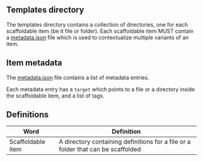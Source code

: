
## Templates directory

The templates directory contains a collection of directories, one for each scaffoldable item (be it file or folder). Each
scaffoldable item MUST contain a [metadata.json](../metadata.json) file which is used to contextualize multiple variants of
an item.

## Item metadata

The [metadata.json](../metadata.json) file contains a list of metadata entries.

Each metadata entry has a `target` which points to a file or a directory inside the scaffoldable item, and a list of tags.

## Definitions

| Word              | Definition                                                                       |
|-------------------|----------------------------------------------------------------------------------|
| Scaffoldable item | A directory containing definitions for a file or a folder that can be scaffolded |
